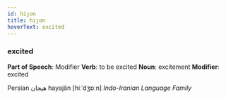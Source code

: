 ```yaml
---
id: hiȷon
title: hiȷon
hoverText: excited
---
```


### excited

**Part of Speech**: Modifier
**Verb**: to be excited
**Noun**: excitement
**Modifier**: excited

Persian هیجان hayajân  [hiːˈdʒɒːn]
*Indo-Iranian Language Family*